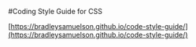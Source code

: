 #Coding Style Guide for CSS

[https://bradleysamuelson.github.io/code-style-guide/](https://bradleysamuelson.github.io/code-style-guide/)

